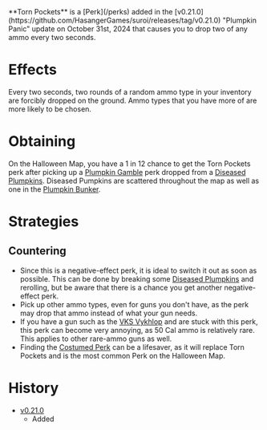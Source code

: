 <Event />
**Torn Pockets** is a [Perk](/perks) added in the [v0.21.0](https://github.com/HasangerGames/suroi/releases/tag/v0.21.0) "Plumpkin Panic" update on October 31st, 2024 that causes you to drop two of any ammo every two seconds.

# Effects

Every two seconds, two rounds of a random ammo type in your inventory are forcibly dropped on the ground. Ammo types that you have more of are more likely to be chosen.

# Obtaining
On the Halloween Map, you have a 1 in 12 chance to get the Torn Pockets perk after picking up a [Plumpkin Gamble](/perks/lets_go_gambling) perk dropped from a [Diseased Plumpkins](/obstacles/diseased_plumpkin). Diseased Pumpkins are scattered throughout the map as well as one in the [Plumpkin Bunker](/building/plumpkin_bunker).

# Strategies
## Countering
- Since this is a negative-effect perk, it is ideal to switch it out as soon as possible. This can be done by breaking some [Diseased Plumpkins](obstacles/diseased_plumpkin) and rerolling, but be aware that there is a chance you get another negative-effect perk. 
- Pick up other ammo types, even for guns you don't have, as the perk may drop that ammo instead of what your gun needs.  
- If you have a gun such as the [VKS Vykhlop](/weapons/guns/vks) and are stuck with this perk, this perk can become very annoying, as 50 Cal ammo is relatively rare. This applies to other rare-ammo guns as well. 
- Finding the [Costumed Perk](/perks/costumed) can be a lifesaver, as it will replace Torn Pockets and is the most common Perk on the Halloween Map.

# History
- [v0.21.0](https://github.com/HasangerGames/suroi/releases/tag/v0.21.0)
  - Added
